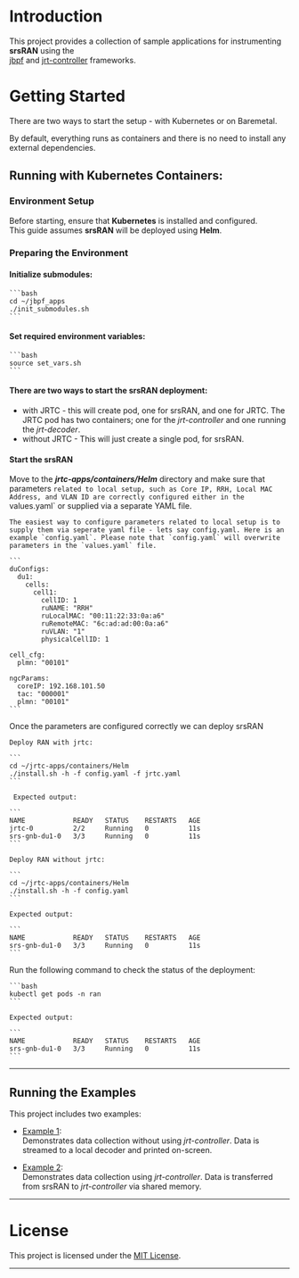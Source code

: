 # Introduction

This project provides a collection of sample applications for instrumenting **srsRAN** using the  
[jbpf](https://github.com/microsoft/jbpf) and [jrt-controller](https://github.com/microsoft/jrt-controller) frameworks.

# Getting Started

There are two ways to start the setup - with Kubernetes or on Baremetal. 

By default, everything runs as containers and there is no need to install any external dependencies. 

## Running with Kubernetes Containers:

### Environment Setup

Before starting, ensure that **Kubernetes** is installed and configured.  
This guide assumes **srsRAN** will be deployed using **Helm**.

### Preparing the Environment

#### Initialize submodules:

    ```bash
    cd ~/jbpf_apps
    ./init_submodules.sh
    ```

#### Set required environment variables:

    ```bash
    source set_vars.sh
    ```

#### There are two ways to start the srsRAN deployment:
   - with JRTC - this will create pod, one for srsRAN, and one for JRTC.  The JRTC pod has two containers; one for the *jrt-controller* and one running the *jrt-decoder*.
   - without JRTC - This will just create a single pod, for srsRAN.

#### Start the srsRAN

Move to the ***jrtc-apps/containers/Helm*** directory and make sure that parameters `related to local setup, such as Core IP, RRH, Local MAC Address, and VLAN ID are correctly configured either in the `values.yaml` or supplied via a separate YAML file. 

    The easiest way to configure parameters related to local setup is to supply them via seperate yaml file - lets say config.yaml. Here is an example `config.yaml`. Please note that `config.yaml` will overwrite parameters in the `values.yaml` file.

    ```
    duConfigs:
      du1:
        cells:
          cell1:
            cellID: 1
            ruNAME: "RRH"
            ruLocalMAC: "00:11:22:33:0a:a6" 
            ruRemoteMAC: "6c:ad:ad:00:0a:a6"
            ruVLAN: "1"
            physicalCellID: 1

    cell_cfg:
      plmn: "00101"

    ngcParams:
      coreIP: 192.168.101.50 
      tac: "000001" 
      plmn: "00101" 
    ```


   Once the parameters are configured correctly we can deploy srsRAN

  `Deploy RAN with jrtc:`

    ```
    cd ~/jrtc-apps/containers/Helm
    ./install.sh -h -f config.yaml -f jrtc.yaml
    ```

     Expected output:

    ```
    NAME            READY   STATUS    RESTARTS   AGE
    jrtc-0          2/2     Running   0          11s
    srs-gnb-du1-0   3/3     Running   0          11s
    ```

  `Deploy RAN without jrtc:`

    ```
    cd ~/jrtc-apps/containers/Helm
    ./install.sh -h -f config.yaml
    ```
  
    Expected output:

    ```
    NAME            READY   STATUS    RESTARTS   AGE
    srs-gnb-du1-0   3/3     Running   0          11s
    ```

  Run the following command to check the status of the deployment:

    ```bash
    kubectl get pods -n ran
    ```

    Expected output:

    ```
    NAME            READY   STATUS    RESTARTS   AGE
    srs-gnb-du1-0   3/3     Running   0          11s
    ```

---

## Running the Examples

This project includes two examples:

- [Example 1](./docs/example_no_jrtc.md):  
  Demonstrates data collection without using *jrt-controller*. Data is streamed to a local decoder and printed on-screen.

- [Example 2](./docs/example_w_jrtc.md):  
  Demonstrates data collection using *jrt-controller*.  Data is transferred from srsRAN to *jrt-controller* via shared memory.
   
---

# License

This project is licensed under the [MIT License](LICENSE.md).

---